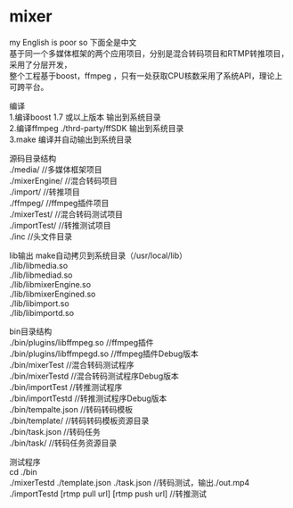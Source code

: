 # mixer
my English is poor so 下面全是中文   
基于同一个多媒体框架的两个应用项目，分别是混合转码项目和RTMP转推项目，采用了分层开发，   
整个工程基于boost，ffmpeg ，只有一处获取CPU核数采用了系统API，理论上可跨平台。    
   
编译  
1.编译boost 1.7 或以上版本      输出到系统目录   
2.编译ffmpeg ./thrd-party/ffSDK  输出到系统目录  
3.make    编译并自动输出到系统目录     

源码目录结构   
./media/                      //多媒体框架项目   
./mixerEngine/                //混合转码项目   
./import/                     //转推项目   
./ffmpeg/                     //ffmpeg插件项目  
./mixerTest/                  //混合转码测试项目  
./importTest/                 //转推测试项目  
./inc                         //头文件目录

lib输出 make自动拷贝到系统目录（/usr/local/lib）    
./lib/libmedia.so             
./lib/libmediad.so            
./lib/libmixerEngine.so       
./lib/libmixerEngined.so      
./lib/libimport.so            
./lib/libimportd.so           

bin目录结构  
./bin/plugins/libffmpeg.so    //ffmpeg插件  
./bin/plugins/libffmpegd.so   //ffmpeg插件Debug版本  
./bin/mixerTest               //混合转码测试程序  
./bin/mixerTestd              //混合转码测试程序Debug版本   
./bin/importTest              //转推测试程序  
./bin/importTestd             //转推测试程序Debug版本   
./bin/tempalte.json           //转码转码模板   
./bin/template/               //转码转码模板资源目录    
./bin/task.json               //转码任务    
./bin/task/                   //转码任务资源目录   

测试程序   
cd ./bin   
./mixerTestd ./template.json ./task.json    //转码测试，输出./out.mp4    
./importTestd [rtmp pull url] [rtmp push url] //转推测试     

